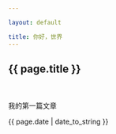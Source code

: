 ```yaml
---

layout: default

title: 你好，世界
---
```


<h2>{{ page.title }}</h2>
　　
<p>我的第一篇文章</p>

<p>{{ page.date | date_to_string }}</p>